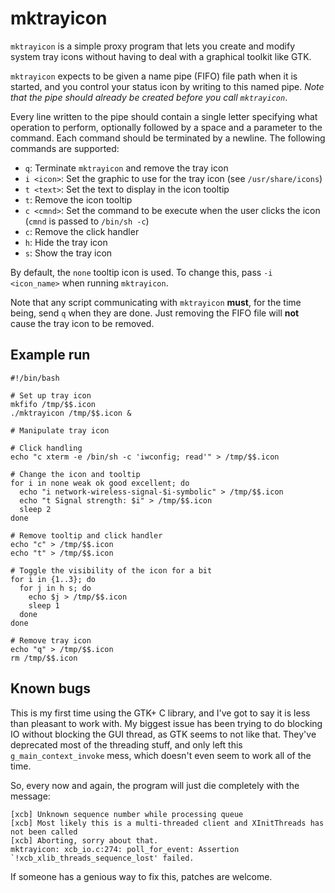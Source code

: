 # mktrayicon

`mktrayicon` is a simple proxy program that lets you create and modify system
tray icons without having to deal with a graphical toolkit like GTK.

`mktrayicon` expects to be given a name pipe (FIFO) file path when it is
started, and you control your status icon by writing to this named pipe. *Note
that the pipe should already be created before you call `mktrayicon`*.

Every line written to the pipe should contain a single letter specifying what
operation to perform, optionally followed by a space and a parameter to the
command. Each command should be terminated by a newline. The following commands
are supported:

  - `q`: Terminate `mktrayicon` and remove the tray icon
  - `i <icon>`: Set the graphic to use for the tray icon (see `/usr/share/icons`)
  - `t <text>`: Set the text to display in the icon tooltip
  - `t`: Remove the icon tooltip
  - `c <cmnd>`: Set the command to be execute when the user clicks the icon (`cmnd` is passed to `/bin/sh -c`)
  - `c`: Remove the click handler
  - `h`: Hide the tray icon
  - `s`: Show the tray icon

By default, the `none` tooltip icon is used. To change this, pass `-i
<icon_name>` when running `mktrayicon`.

Note that any script communicating with `mktrayicon` **must**, for the time
being, send `q` when they are done. Just removing the FIFO file will **not**
cause the tray icon to be removed.

## Example run

```shell
#!/bin/bash

# Set up tray icon
mkfifo /tmp/$$.icon
./mktrayicon /tmp/$$.icon &

# Manipulate tray icon

# Click handling
echo "c xterm -e /bin/sh -c 'iwconfig; read'" > /tmp/$$.icon

# Change the icon and tooltip
for i in none weak ok good excellent; do
  echo "i network-wireless-signal-$i-symbolic" > /tmp/$$.icon
  echo "t Signal strength: $i" > /tmp/$$.icon
  sleep 2
done

# Remove tooltip and click handler
echo "c" > /tmp/$$.icon
echo "t" > /tmp/$$.icon

# Toggle the visibility of the icon for a bit
for i in {1..3}; do
  for j in h s; do
    echo $j > /tmp/$$.icon
    sleep 1
  done
done

# Remove tray icon
echo "q" > /tmp/$$.icon
rm /tmp/$$.icon
```

## Known bugs

This is my first time using the GTK+ C library, and I've got to say it is less
than pleasant to work with. My biggest issue has been trying to do blocking IO
without blocking the GUI thread, as GTK seems to not like that. They've
deprecated most of the threading stuff, and only left this
`g_main_context_invoke` mess, which doesn't even seem to work all of the time.

So, every now and again, the program will just die completely with the message:

```
[xcb] Unknown sequence number while processing queue
[xcb] Most likely this is a multi-threaded client and XInitThreads has not been called
[xcb] Aborting, sorry about that.
mktrayicon: xcb_io.c:274: poll_for_event: Assertion `!xcb_xlib_threads_sequence_lost' failed.
```

If someone has a genious way to fix this, patches are welcome.
